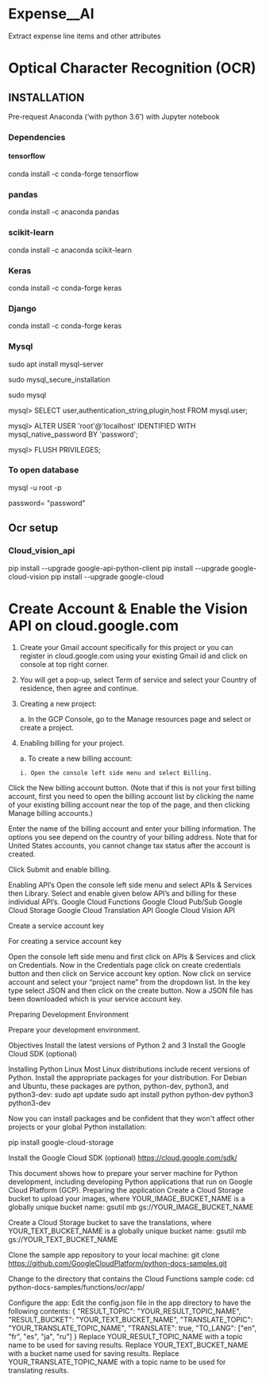 # Expense__AI
Extract expense line items and other attributes

# Optical Character Recognition (OCR)

## INSTALLATION
Pre-request Anaconda (‘with python 3.6’) with Jupyter notebook

### Dependencies
#### tensorflow
conda install -c conda-forge tensorflow

### pandas
conda install -c anaconda pandas

### scikit-learn
conda install -c anaconda scikit-learn

### Keras
conda install -c conda-forge keras

### Django
conda install -c conda-forge keras

### Mysql
sudo apt install mysql-server

sudo mysql_secure_installation

sudo mysql

mysql> SELECT user,authentication_string,plugin,host FROM mysql.user;

mysql> ALTER USER 'root'@'localhost' IDENTIFIED WITH mysql_native_password BY 'password';

mysql> FLUSH PRIVILEGES;

### To open database

mysql -u root -p

password= "password"

## Ocr setup
### Cloud_vision_api
pip install --upgrade google-api-python-client
pip install --upgrade google-cloud-vision
pip install --upgrade google-cloud

# Create Account & Enable the Vision API on cloud.google.com

1. Create your Gmail account specifically for this project or you can register in cloud.google.com using your existing Gmail id and click on console at top right corner.
2. You will get a pop-up, select Term of service and select your Country of residence, then agree and continue.





3. Creating a new project:

    a. In the GCP Console, go to the Manage resources page and select or create a project.




4. Enabling billing for your project.

    a. To create a new billing account:
    
       i. Open the console left side menu and select Billing.



Click the New billing account button. (Note that if this is not your first billing account, first you need to open the billing account list by clicking the name of your existing billing account near the top of the page, and then clicking Manage billing accounts.)


Enter the name of the billing account and enter your billing information. The options you see depend on the country of your billing address. Note that for United States accounts, you cannot change tax status after the account is created.


Click Submit and enable billing.

Enabling API’s
Open the console left side menu and select APIs & Services then Library.
 Select and enable given below API’s and billing for these individual API’s.
Google Cloud Functions
Google Cloud Pub/Sub
Google Cloud Storage
Google Cloud Translation API
Google Cloud Vision API




Create a service account key

For creating a service account key


Open the console left side menu and first click on APIs & Services and click on Credentials.
Now in the Credentials page click on create credentials button and then click on Service account key  option.
Now click on service account and select your “project name” from the dropdown list.
In the key type select JSON and then click on the create button. 
Now a JSON file has been downloaded which is your service account key.





Preparing Development Environment 



Prepare your development environment.

Objectives
Install the latest versions of Python 2 and 3
Install the Google Cloud SDK (optional)

Installing Python
Linux
Most Linux distributions include recent versions of Python. Install the appropriate packages for your distribution. For Debian and Ubuntu, these packages are python, python-dev, python3, and python3-dev:
sudo apt update
sudo apt install python python-dev python3 python3-dev
	
Now you can install packages and be confident that they won't affect other projects or your global Python installation:

pip install google-cloud-storage

Install the Google Cloud SDK (optional)
https://cloud.google.com/sdk/


This document shows how to prepare your server machine for Python development, including developing Python applications that run on Google Cloud Platform (GCP).
Preparing the application
Create a Cloud Storage bucket to upload your images, where YOUR_IMAGE_BUCKET_NAME is a globally unique bucket name:
	gsutil mb gs://YOUR_IMAGE_BUCKET_NAME


Create a Cloud Storage bucket to save the translations, where YOUR_TEXT_BUCKET_NAME is a globally unique bucket name:
	gsutil mb gs://YOUR_TEXT_BUCKET_NAME


Clone the sample app repository to your local machine:
	git clone https://github.com/GoogleCloudPlatform/python-docs-samples.git


Change to the directory that contains the Cloud Functions sample code:
cd python-docs-samples/functions/ocr/app/



  Configure the app:
Edit the config.json file in the app directory to have the following contents:
{
"RESULT_TOPIC": "YOUR_RESULT_TOPIC_NAME",
"RESULT_BUCKET": "YOUR_TEXT_BUCKET_NAME",
"TRANSLATE_TOPIC": "YOUR_TRANSLATE_TOPIC_NAME",
"TRANSLATE": true,
"TO_LANG": ["en", "fr", "es", "ja", "ru"]
}
Replace YOUR_RESULT_TOPIC_NAME with a topic name to be used for saving results.
Replace YOUR_TEXT_BUCKET_NAME with a bucket name used for saving results.
Replace YOUR_TRANSLATE_TOPIC_NAME with a topic name to be used for translating results.


